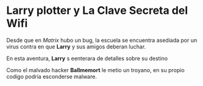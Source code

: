 # Larry plotter y La Clave Secreta del Wifi

Desde que en *Matrix* hubo un bug, la escuela se encuentra asediada por un virus
contra en que **Larry** y sus amigos deberan luchar.

En esta aventura, **Larry** s eenterara de detalles sobre su destino

Como el malvado hacker **Ballmemort** le metio un troyano,
en su propio codigo podria esconderse malware.
